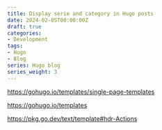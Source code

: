 ```yaml
---
title: Display serie and category in Hugo posts
date: 2024-02-05T00:00:00Z
draft: true
categories:
- Development
tags:
- Hugo
- Blog
series: Hugo blog
series_weight: 3
---
```


https://gohugo.io/templates/single-page-templates

https://gohugo.io/templates

https://pkg.go.dev/text/template#hdr-Actions

